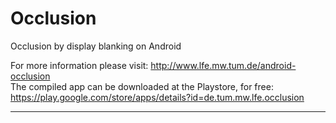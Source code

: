 Occlusion
===

Occlusion by display blanking on Android

For more information please visit: http://www.lfe.mw.tum.de/android-occlusion  
The compiled app can be downloaded at the Playstore, for free: https://play.google.com/store/apps/details?id=de.tum.mw.lfe.occlusion

---

